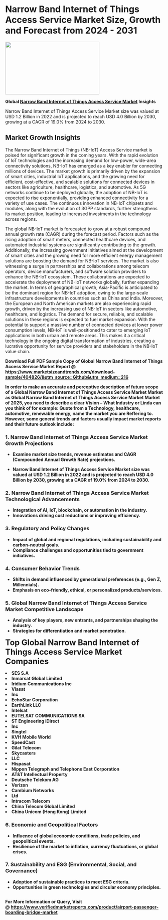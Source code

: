 <H1>Narrow Band Internet of Things Access Service Market Size, Growth and Forecast from 2024 - 2031</H1><img class="aligncenter size-medium wp-image-584254" src="https://thirdeyenews.in/wp-content/uploads/2024/09/Global-Market-Research-300x168.jpeg" alt="" width="300" height="168" /><p><strong>Global&nbsp;<a href="https://www.marketsizeandtrends.com/download-sample/404826/&amp;utm_source=Github&utm_medium=216">Narrow Band Internet of Things Access Service Market</a> Insights</strong></p><p>Narrow Band Internet of Things Access Service Market size was valued at USD 1.2 Billion in 2022 and is projected to reach USD 4.0 Billion by 2030, growing at a CAGR of 19.0% from 2024 to 2030.</p><p><h2>Market Growth Insights</h2> <p>The Narrow Band Internet of Things (NB-IoT) Access Service market is poised for significant growth in the coming years. With the rapid evolution of IoT technologies and the increasing demand for low-power, wide-area connectivity solutions, NB-IoT has emerged as a key enabler for connecting millions of devices. The market growth is primarily driven by the expansion of smart cities, industrial IoT applications, and the growing need for efficient, cost-effective, and scalable solutions for connected devices in sectors like agriculture, healthcare, logistics, and automotive. As 5G networks continue to be deployed globally, the adoption of NB-IoT is expected to rise exponentially, providing enhanced connectivity for a variety of use cases. The continuous innovation in NB-IoT chipsets and modules, along with the evolution of 3GPP standards, further strengthens its market position, leading to increased investments in the technology across regions.</p> <p><strong></strong></p> <p>The global NB-IoT market is forecasted to grow at a robust compound annual growth rate (CAGR) during the forecast period. Factors such as the rising adoption of smart meters, connected healthcare devices, and automated industrial systems are significantly contributing to the growth. Additionally, the increasing government initiatives aimed at the development of smart cities and the growing need for more efficient energy management solutions are boosting the demand for NB-IoT services. The market is also witnessing a surge in partnerships and collaborations among telecom operators, device manufacturers, and software solution providers to enhance the NB-IoT ecosystem. These collaborations are expected to accelerate the deployment of NB-IoT networks globally, further expanding the market. In terms of geographical growth, Asia-Pacific is anticipated to be the dominant region for NB-IoT adoption, owing to the large-scale infrastructure developments in countries such as China and India. Moreover, the European and North American markets are also experiencing rapid growth, driven by the increasing use of NB-IoT in sectors like automotive, healthcare, and logistics. The demand for secure, reliable, and scalable solutions in these regions is expected to fuel market expansion. With the potential to support a massive number of connected devices at lower power consumption levels, NB-IoT is well-positioned to cater to emerging IoT applications in both urban and remote areas. This makes it a critical technology in the ongoing digital transformation of industries, creating a lucrative opportunity for service providers and stakeholders in the NB-IoT value chain.</p> <p><strong></p><p><span class=""><strong>Download Full PDF Sample Copy of Global Narrow Band Internet of Things Access Service Market Report</strong> @ <a href="https://www.marketsizeandtrends.com/download-sample/404826/&amp;utm_source=Github&utm_medium=216" target="_blank">https://www.marketsizeandtrends.com/download-sample/404826/&amp;utm_source=Github&utm_medium=216</a></span></p><p>In order to make an accurate and perceptive description of future scope of a Global&nbsp;Narrow Band Internet of Things Access Service Market Market as Global&nbsp;Narrow Band Internet of Things Access Service Market Market of 2025, you need to describe a clear Vision &ndash; What Industry or Linda can you think of for example: Quote from a Technology, healthcare, automotive, renewable energy, name the market you are Reffering to. However, some general trends and factors usually impact market reports and their future outlook include:</p><h3>1.&nbsp;<strong>Narrow Band Internet of Things Access Service Market Growth Projections</strong></h3><ul><li>Examine market size trends, revenue estimates and CAGR (Compounded Annual Growth Rate) projections.</li><li><p>Narrow Band Internet of Things Access Service Market size was valued at USD 1.2 Billion in 2022 and is projected to reach USD 4.0 Billion by 2030, growing at a CAGR of 19.0% from 2024 to 2030.</p></li></ul><h3>2.&nbsp;<strong>Narrow Band Internet of Things Access Service Market Technological Advancements</strong></h3><ul><li>Integration of AI, IoT, blockchain, or automation in the industry.</li><li>Innovations driving cost reductions or improving efficiency.</li></ul><h3>3.&nbsp;<strong>Regulatory and Policy Changes</strong></h3><ul><li>Impact of global and regional regulations, including sustainability and carbon-neutral goals.</li><li>Compliance challenges and opportunities tied to government initiatives.</li></ul><h3>4.&nbsp;<strong>Consumer Behavior Trends</strong></h3><ul><li>Shifts in demand influenced by generational preferences (e.g., Gen Z, Millennials).</li><li>Emphasis on eco-friendly, ethical, or personalized products/services.</li></ul><h3>5.&nbsp;<strong>Global Narrow Band Internet of Things Access Service Market Competitive Landscape</strong></h3><ul><li>Analysis of key players, new entrants, and partnerships shaping the industry.</li><li>Strategies for differentiation and market penetration.</li></ul><p data-pm-slice="1 1 []"><span style="color: inherit; font-family: inherit; font-size: 25px;">Top Global Narrow Band Internet of Things Access Service Market Companies</span></p><div class="" data-test-id=""><p><li>SES S.A</li><li> Inmarsat Global Limited</li><li> Iridium Communications Inc</li><li> Viasat</li><li> Inc</li><li> EchoStar Corporation</li><li> EarthLink LLC</li><li> Intelsat</li><li> EUTELSAT COMMUNICATIONS SA</li><li> ST Engineering iDirect</li><li> Inc</li><li> Singtel</li><li> KVH Mobile World</li><li> SpeedCast</li><li> Gilat Telecom</li><li> Skycasters</li><li> LLC</li><li> Hispasat</li><li> Nippon Telegraph and Telephone East Corporation</li><li> AT&T Intellectual Property</li><li> Deutsche Telekom AG</li><li> Verizon</li><li> Cambium Networks</li><li> Ltd</li><li> Intracom Telecom</li><li> China Telecom Global Limited</li><li> China Unicom (Hong Kong) Limited</li></p></div><h3>6.&nbsp;<strong>Economic and Geopolitical Factors</strong></h3><ul><li>Influence of global economic conditions, trade policies, and geopolitical events.</li><li>Resilience of the market to inflation, currency fluctuations, or global crises.</li></ul><h3>7.&nbsp;<strong>Sustainability and ESG (Environmental, Social, and Governance)</strong></h3><ul><li>Adoption of sustainable practices to meet ESG criteria.</li><li>Opportunities in green technologies and circular economy principles.</li></ul><h2><strong style="font-size: 14px;">For More Information or Query, Visit @&nbsp;</strong><a style="background-color: #ffffff; font-size: 14px;" href="https://www.marketsizeandtrends.com/report/narrow-band-internet-of-things-access-service-market/" target="_blank">https://www.verifiedmarketreports.com/product/airport-passenger-boarding-bridge-market</a></h2>
